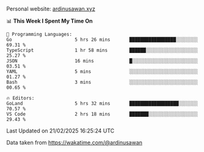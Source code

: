 Personal website: [ardinusawan.xyz](https://ardinusawan.xyz)

<!--START_SECTION:waka-->
📊 **This Week I Spent My Time On** 

```text
💬 Programming Languages: 
Go                       5 hrs 26 mins       █████████████████░░░░░░░░   69.31 % 
TypeScript               1 hr 58 mins        ██████░░░░░░░░░░░░░░░░░░░   25.27 % 
JSON                     16 mins             █░░░░░░░░░░░░░░░░░░░░░░░░   03.51 % 
YAML                     5 mins              ░░░░░░░░░░░░░░░░░░░░░░░░░   01.27 % 
Bash                     3 mins              ░░░░░░░░░░░░░░░░░░░░░░░░░   00.65 % 

🔥 Editors: 
GoLand                   5 hrs 32 mins       ██████████████████░░░░░░░   70.57 % 
VS Code                  2 hrs 18 mins       ███████░░░░░░░░░░░░░░░░░░   29.43 % 
```


 Last Updated on 21/02/2025 16:25:24 UTC
<!--END_SECTION:waka-->
Data taken from https://wakatime.com/@ardinusawan

